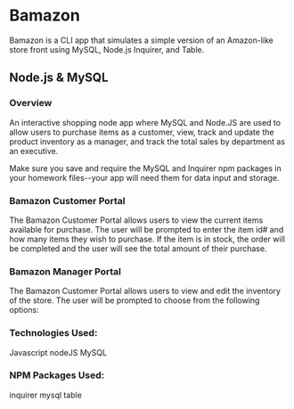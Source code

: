 # Bamazon

Bamazon is a CLI app that simulates a simple version of an Amazon-like store front using MySQL, Node.js Inquirer, and Table.

## Node.js & MySQL

### Overview

An interactive shopping node app where MySQL and Node.JS are used to allow users to purchase items as a customer, view, track and update the product inventory as a manager, and track the total sales by department as an executive.

Make sure you save and require the MySQL and Inquirer npm packages in your homework files--your app will need them for data input and storage.

### Bamazon Customer Portal

The Bamazon Customer Portal allows users to view the current items available for purchase. The user will be prompted to enter the item id# and how many items they wish to purchase. If the item is in stock, the order will be completed and the user will see the total amount of their purchase.


### Bamazon Manager Portal

The Bamazon Customer Portal allows users to view and edit the inventory of the store. The user will be prompted to choose from the following options:


### Technologies Used:
Javascript
nodeJS
MySQL

### NPM Packages Used:
inquirer
mysql
table
